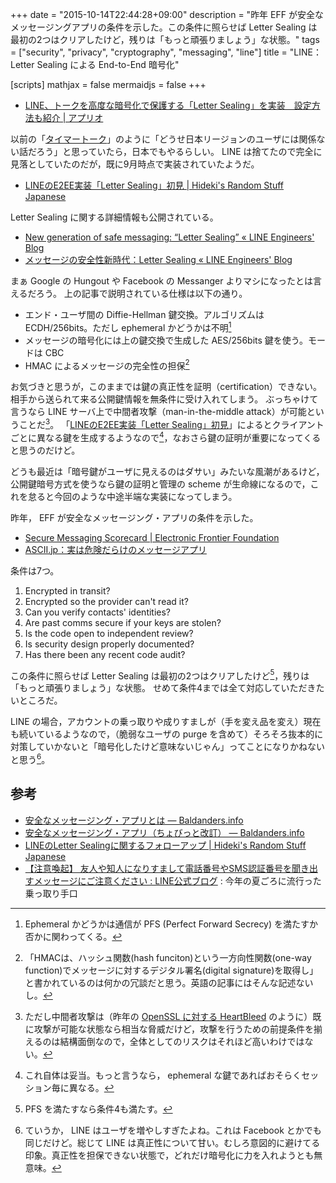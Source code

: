 +++
date = "2015-10-14T22:44:28+09:00"
description = "昨年 EFF が安全なメッセージングアプリの条件を示した。この条件に照らせば Letter Sealing は最初の2つはクリアしたけど，残りは「もっと頑張りましょう」な状態。"
tags = ["security", "privacy", "cryptography", "messaging", "line"]
title = "LINE： Letter Sealing による End-to-End 暗号化"

[scripts]
  mathjax = false
  mermaidjs = false
+++

- [LINE、トークを高度な暗号化で保護する「Letter Sealing」を実装　設定方法も紹介 | アプリオ](http://appllio.com/how-to-set-line-letter-sealing)

以前の「[タイマートーク](http://ja.hideki.hclippr.com/2014/08/01/line%E3%81%AE%E3%82%BF%E3%82%A4%E3%83%9E%E3%83%BC%E3%83%88%E3%83%BC%E3%82%AF%E3%81%A7%E6%80%9D%E3%81%86%E3%81%93%E3%81%A8/)」のように「どうせ日本リージョンのユーザには関係ない話だろう」と思っていたら，日本でもやるらしい。
LINE は捨てたので完全に見落としていたのだが，既に9月時点で実装されていたようだ。

- [LINEのE2EE実装「Letter Sealing」初見 | Hideki's Random Stuff Japanese](http://ja.hideki.hclippr.com/2015/09/01/line%E3%81%AEe2ee%E5%AE%9F%E8%A3%85%E3%80%8Cletter-sealing%E3%80%8D%E5%88%9D%E8%A6%8B/)

Letter Sealing に関する詳細情報も公開されている。

- [New generation of safe messaging: “Letter Sealing” « LINE Engineers' Blog](http://developers.linecorp.com/blog/?p=3679)
- [メッセージの安全性新時代：Letter Sealing « LINE Engineers' Blog](http://developers.linecorp.com/blog/ja/?p=3591)

まぁ Google の Hungout や Facebook の Messanger よりマシになったとは言えるだろう。
上の記事で説明されている仕様は以下の通り。

- エンド・ユーザ間の Diffie-Hellman 鍵交換。アルゴリズムは ECDH/256bits。ただし ephemeral かどうかは不明[^0]
- メッセージの暗号化には上の鍵交換で生成した AES/256bits 鍵を使う。モードは CBC
- HMAC によるメッセージの完全性の担保[^1]

[^0]: Ephemeral かどうかは通信が PFS (Perfect Forward Secrecy) を満たすか否かに関わってくる。
[^1]: 「HMACは、ハッシュ関数(hash funciton)という一方向性関数(one-way function)でメッセージに対するデジタル署名(digital signature)を取得し」と書かれているのは何かの冗談だと思う。英語の記事にはそんな記述ないし。

お気づきと思うが，このままでは鍵の真正性を証明（certification）できない。
相手から送られて来る公開鍵情報を無条件に受け入れてしまう。
ぶっちゃけて言うなら LINE サーバ上で中間者攻撃（man-in-the-middle attack）が可能ということだ[^a]。
「[LINEのE2EE実装「Letter Sealing」初見](http://ja.hideki.hclippr.com/2015/09/01/line%E3%81%AEe2ee%E5%AE%9F%E8%A3%85%E3%80%8Cletter-sealing%E3%80%8D%E5%88%9D%E8%A6%8B/)」によるとクライアントごとに異なる鍵を生成するようなので[^b]，なおさら鍵の証明が重要になってくると思うのだけど。

[^a]: ただし中間者攻撃は（昨年の [OpenSSL に対する HeartBleed](https://baldanders.info/blog/000682/) のように）既に攻撃が可能な状態なら相当な脅威だけど，攻撃を行うための前提条件を揃えるのは結構面倒なので，全体としてのリスクはそれほど高いわけではない。
[^b]: これ自体は妥当。もっと言うなら， ephemeral な鍵であればおそらくセッション毎に異なる。

どうも最近は「暗号鍵がユーザに見えるのはダサい」みたいな風潮があるけど，公開鍵暗号方式を使うなら鍵の証明と管理の scheme が生命線になるので，これを怠ると今回のような中途半端な実装になってしまう。

昨年， EFF が安全なメッセージング・アプリの条件を示した。

- [Secure Messaging Scorecard | Electronic Frontier Foundation](https://www.eff.org/secure-messaging-scorecard)
- [ASCII.jp：実は危険だらけのメッセージアプリ](http://ascii.jp/elem/000/000/958/958626/)

条件は7つ。

1. Encrypted in transit?
2. Encrypted so the provider can't read it?
3. Can you verify contacts' identities?
4. Are past comms secure if your keys are stolen?
5. Is the code open to independent review?
6. Is security design properly documented?
7. Has there been any recent code audit?

この条件に照らせば Letter Sealing は最初の2つはクリアしたけど[^c]，残りは「もっと頑張りましょう」な状態。
せめて条件4までは全て対応していただきたいところだ。

LINE の場合，アカウントの乗っ取りや成りすましが（手を変え品を変え）現在も続いているようなので，（脆弱なユーザの purge を含めて）そろそろ抜本的に対策していかないと「暗号化したけど意味ないじゃん」ってことになりかねないと思う[^d]。

[^c]: PFS を満たすなら条件4も満たす。
[^d]: ていうか， LINE はユーザを増やしすぎたよね。これは Facebook とかでも同じだけど。総じて LINE は真正性について甘い。むしろ意図的に避けてる印象。真正性を担保できない状態で，どれだけ暗号化に力を入れようとも無意味。

## 参考

- [安全なメッセージング・アプリとは — Baldanders.info](https://baldanders.info/blog/000782/)
- [安全なメッセージング・アプリ（ちょびっと改訂） — Baldanders.info](https://baldanders.info/blog/000800/)
- [LINEのLetter Sealingに関するフォローアップ | Hideki's Random Stuff Japanese](http://ja.hideki.hclippr.com/2015/10/14/line%E3%81%AEletter-sealing%E3%81%AB%E9%96%A2%E3%81%99%E3%82%8B%E3%83%95%E3%82%A9%E3%83%AD%E3%83%BC%E3%82%A2%E3%83%83%E3%83%97/)
- [【注意喚起】 友人や知人になりすまして電話番号やSMS認証番号を聞き出すメッセージにご注意ください : LINE公式ブログ](http://official-blog.line.me/ja/archives/39021529.html) : 今年の夏ごろに流行った乗っ取り手口
